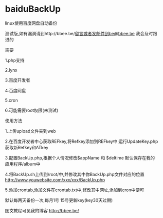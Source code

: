 baiduBackUp
===========

linux使用百度网盘自动备份

测试版,如有漏洞请到http://bbee.be/留言或者发邮件到be@bbee.be
我会及时跟进的

需要

1.php支持

2.lynx

3.百度开发者

4.百度网盘

5.cron

6.可能需要root权限(未测试)



使用方法

1.上传upload文件夹到web

2.在百度开发者中心获取REFkey,将Refkey添加到REFkey中
运行UpdateKey.php获取新Refkey和ATkey

3.配置BackUp.php,根据个人情况修改$appName 和 $deltime
默认保存在我的应用程序/album中

4.将BackUp.sh上传到/root/中,并修改其中你BackUp.php文件对应的位置 
http://www.youwebsite.com/xxx/xxx/BackUp.php

5.添加crontab,添加文件在crontab.txt中,修改其中网址,添加到cron中便可

默认每两天备份一次,每月1号 15号更新key(key30天过期)


图文教程可见我的博客 http://bbee.be/
